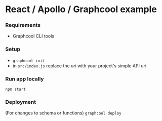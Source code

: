 # React / Apollo / Graphcool example

### Requirements

- Graphcool CLI tools


### Setup

- `graphcool init`
- in `src/index.js` replace the uri with your project's simple API uri


### Run app locally

`npm start`


### Deployment

(For changes to schema or functions) `graphcool deploy`
